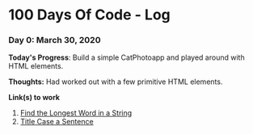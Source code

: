 # 100 Days Of Code - Log

### Day 0: March 30, 2020

**Today's Progress**: Build a simple CatPhotoapp and played around with HTML elements.

**Thoughts:** Had worked out with a few primitive HTML elements. 


**Link(s) to work**
1. [Find the Longest Word in a String](https://www.freecodecamp.com/challenges/find-the-longest-word-in-a-string)
2. [Title Case a Sentence](https://www.freecodecamp.com/challenges/title-case-a-sentence)
